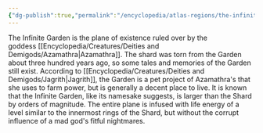 ```yaml
---
{"dg-publish":true,"permalink":"/encyclopedia/atlas-regions/the-infinite-garden/"}
---
```


The Infinite Garden is the plane of existence ruled over by the goddess [[Encyclopedia/Creatures/Deities and Demigods/Azamathra\|Azamathra]]. The shard was torn from the Garden about three hundred years ago, so some tales and memories of the Garden still exist. According to [[Encyclopedia/Creatures/Deities and Demigods/Jagrith\|Jagrith]], the Garden is a pet project of Azamathra's that she uses to farm power, but is generally a decent place to live. It is known that the Infinite Garden, like its namesake suggests, is larger than the Shard by orders of magnitude. The entire plane is infused with life energy of a level similar to the innermost rings of the Shard, but without the corrupt influence of a mad god's fitful nightmares.